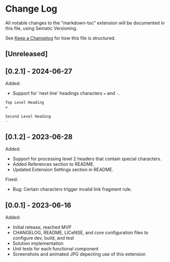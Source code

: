 # Change Log

All notable changes to the "markdown-toc" extension will be documented in this file, using Sematic Versioning.

See [Keep a Changelog](http://keepachangelog.com/) for how this file is structured.

## [Unreleased]

## [0.2.1] - 2024-06-27

Added:

- Support for 'next line' headings characters `=` and `-`.

```markdown
Top Level Heading
=

Second Level Heading
-

```

## [0.1.2] - 2023-06-28

Added:

- Support for processing level 2 headers that contain special characters.
- Added References section to README.
- Updated Extension Settings section in README.

Fixed:

- Bug: Certain characters trigger invalid link fragment rule.

## [0.0.1] - 2023-06-16

Added:

- Initial release, reached MVP
- CHANGELOG, README, LICeNSE, and core configuration files to configure dev, build, and test
- Solution implementation
- Unit tests for each functional component
- Screenshots and animated JPG depecting use of this extension
